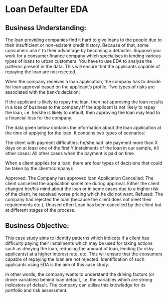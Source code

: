 # Loan Defaulter EDA
## Business Understanding: 
The loan providing companies find it hard to give loans to the people due to their insufficient or non-existent credit history. Because of that, some consumers use it to their advantage by becoming a defaulter. Suppose you work for a consumer finance company which specialises in lending various types of loans to urban customers. You have to use EDA to analyse the patterns present in the data. This will ensure that the applicants capable of repaying the loan are not rejected.

When the company receives a loan application, the company has to decide for loan approval based on the applicant’s profile. Two types of risks are associated with the bank’s decision:

If the applicant is likely to repay the loan, then not approving the loan results in a loss of business to the company
If the applicant is not likely to repay the loan, i.e. he/she is likely to default, then approving the loan may lead to a financial loss for the company.

The data given below contains the information about the loan application at the time of applying for the loan. It contains two types of scenarios:

The client with payment difficulties: he/she had late payment more than X days on at least one of the first Y instalments of the loan in our sample,
All other cases: All other cases when the payment is paid on time.

When a client applies for a loan, there are four types of decisions that could be taken by the client/company):

Approved: The Company has approved loan Application
Cancelled: The client cancelled the application sometime during approval. Either the client changed her/his mind about the loan or in some cases due to a higher risk of the client, he received worse pricing which he did not want.
Refused: The company had rejected the loan (because the client does not meet their requirements etc.).
Unused offer: Loan has been cancelled by the client but at different stages of the process.

## Business Objective:
This case study aims to identify patterns which indicate if a client has difficulty paying their instalments which may be used for taking actions such as denying the loan, reducing the amount of loan, lending (to risky applicants) at a higher interest rate, etc. This will ensure that the consumers capable of repaying the loan are not rejected. Identification of such applicants using EDA is the aim of this case study.

In other words, the company wants to understand the driving factors (or driver variables) behind loan default, i.e. the variables which are strong indicators of default. The company can utilise this knowledge for its portfolio and risk assessment.
